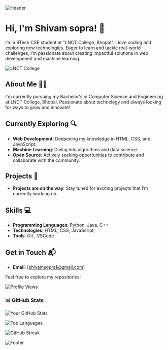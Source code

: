  <!-- Header Image -->
![Header](https://via.placeholder.com/1200x300.png?text=Welcome+to+My+GitHub+Profile)

# Hi, I'm Shivam sopra! 🚀

I’m a BTech CSE student at "LNCT College, Bhopal". I love coding and exploring new technologies. Eager to learn and tackle real-world challenges, I’m passionate about creating impactful solutions in web development and machine learning.

![LNCT College](https://images.app.goo.gl/wYM3pc9nd8nym12Q7) <!-- Replace with actual image URL -->

## About Me 👨‍💻
I'm currently pursuing my Bachelor's in Computer Science and Engineering at LNCT College, Bhopal. Passionate about technology and always looking for ways to grow and innovate!

## Currently Exploring 🔍

- **Web Development**: Deepening my knowledge in HTML, CSS, and JavaScript.
- **Machine Learning**: Diving into algorithms and data science.
- **Open Source**: Actively seeking opportunities to contribute and collaborate with the community.

## Projects 🚧

- **Projects are on the way**: Stay tuned for exciting projects that I’m currently working on.

## Skills 💻

- **Programming Languages**: Python, Java, C++
- **Technologies**: HTML, CSS, JavaScript,
- **Tools**: Git , VSCode

## Get in Touch 📬

- **Email**: [shivamsopra1@gmail.com] <!-- Replace with your actual email -->

Feel free to explore my repositories!

<!-- Profile View Counter -->
![Profile Views](https://komarev.com/ghpvc/?username=shivamsopra&style=flat-square&color=blue)

<!-- GitHub Stats -->
### 📊 GitHub Stats
![Your GitHub Stats](https://github-readme-stats.vercel.app/api?username=shivamsopra&show_icons=true&theme=radical)

<!-- Top Languages -->
![Top Languages](https://github-readme-stats.vercel.app/api/top-langs/?username=shivamsopra&layout=compact&theme=radical)

<!-- GitHub Streak -->
![GitHub Streak](https://github-readme-streak-stats.herokuapp.com/?user=shivamsopra&theme=radical)

<!-- Footer Image -->
![Footer](https://via.placeholder.com/1200x300.png?text=Thank+You+for+Visiting+My+Profile)
